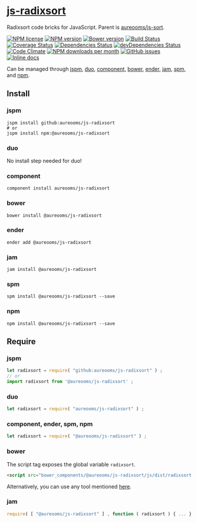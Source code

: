[js-radixsort](http://aureooms.github.io/js-radixsort)
==

Radixsort code bricks for JavaScript. Parent is
[aureooms/js-sort](https://github.com/aureooms/js-sort).

[![NPM license](https://img.shields.io/npm/l/@aureooms/js-radixsort.svg?style=flat)](https://raw.githubusercontent.com/aureooms/js-radixsort/master/LICENSE)
[![NPM version](https://img.shields.io/npm/v/@aureooms/js-radixsort.svg?style=flat)](https://www.npmjs.org/package/@aureooms/js-radixsort)
[![Bower version](https://img.shields.io/bower/v/@aureooms/js-radixsort.svg?style=flat)](http://bower.io/search/?q=@aureooms/js-radixsort)
[![Build Status](https://img.shields.io/travis/aureooms/js-radixsort.svg?style=flat)](https://travis-ci.org/aureooms/js-radixsort)
[![Coverage Status](https://img.shields.io/coveralls/aureooms/js-radixsort.svg?style=flat)](https://coveralls.io/r/aureooms/js-radixsort)
[![Dependencies Status](https://img.shields.io/david/aureooms/js-radixsort.svg?style=flat)](https://david-dm.org/aureooms/js-radixsort#info=dependencies)
[![devDependencies Status](https://img.shields.io/david/dev/aureooms/js-radixsort.svg?style=flat)](https://david-dm.org/aureooms/js-radixsort#info=devDependencies)
[![Code Climate](https://img.shields.io/codeclimate/github/aureooms/js-radixsort.svg?style=flat)](https://codeclimate.com/github/aureooms/js-radixsort)
[![NPM downloads per month](https://img.shields.io/npm/dm/@aureooms/js-radixsort.svg?style=flat)](https://www.npmjs.org/package/@aureooms/js-radixsort)
[![GitHub issues](https://img.shields.io/github/issues/aureooms/js-radixsort.svg?style=flat)](https://github.com/aureooms/js-radixsort/issues)
[![Inline docs](http://inch-ci.org/github/aureooms/js-radixsort.svg?branch=master&style=shields)](http://inch-ci.org/github/aureooms/js-radixsort)

Can be managed through [jspm](https://github.com/jspm/jspm-cli),
[duo](https://github.com/duojs/duo),
[component](https://github.com/componentjs/component),
[bower](https://github.com/bower/bower),
[ender](https://github.com/ender-js/Ender),
[jam](https://github.com/caolan/jam),
[spm](https://github.com/spmjs/spm),
and [npm](https://github.com/npm/npm).

## Install

### jspm
```terminal
jspm install github:aureooms/js-radixsort
# or
jspm install npm:@aureooms/js-radixsort
```
### duo
No install step needed for duo!

### component
```terminal
component install aureooms/js-radixsort
```

### bower
```terminal
bower install @aureooms/js-radixsort
```

### ender
```terminal
ender add @aureooms/js-radixsort
```

### jam
```terminal
jam install @aureooms/js-radixsort
```

### spm
```terminal
spm install @aureooms/js-radixsort --save
```

### npm
```terminal
npm install @aureooms/js-radixsort --save
```

## Require
### jspm
```js
let radixsort = require( "github:aureooms/js-radixsort" ) ;
// or
import radixsort from '@aureooms/js-radixsort' ;
```
### duo
```js
let radixsort = require( "aureooms/js-radixsort" ) ;
```

### component, ender, spm, npm
```js
let radixsort = require( "@aureooms/js-radixsort" ) ;
```

### bower
The script tag exposes the global variable `radixsort`.
```html
<script src="bower_components/@aureooms/js-radixsort/js/dist/radixsort.min.js"></script>
```
Alternatively, you can use any tool mentioned [here](http://bower.io/docs/tools/).

### jam
```js
require( [ "@aureooms/js-radixsort" ] , function ( radixsort ) { ... } ) ;
```
